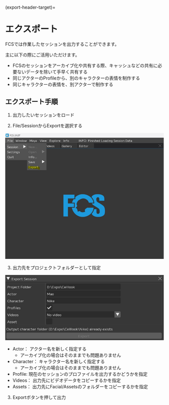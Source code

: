 (export-header-target)=
# エクスポート

FCSでは作業したセッションを出力することができます。

主に以下の際にご活用いただけます。

- FCSのセッションをアーカイブ化や共有する際、キャッシュなどの共有に必要ないデータを除いて手早く共有する
- 同じアクターのProfileから、別のキャラクターの表情を制作する
- 同じキャラクターの表情を、別アクターで制作する


## エクスポート手順

1. 出力したいセッションをロード
  
2. File/SessionからExportを選択する
 
![](images/menu_bar.jpg)

3. 出力先をプロジェクトフォルダーとして指定

![](images/export_window.jpg)

   -  Actor： アクター名を新しく指定する
       - アーカイブ化の場合はそのままでも問題ありません
   -  Character： キャラクター名を新しく指定する
       - アーカイブ化の場合はそのままでも問題ありません
   -  Profile: 現在のセッションのプロファイルを出力するかどうかを指定
   -  Videos： 出力先にビデオデータをコピーするかを指定
   -  Assets： 出力先にFacial/Assetsのフォルダーをコピーするかを指定
   
3. Exportボタンを押して出力

